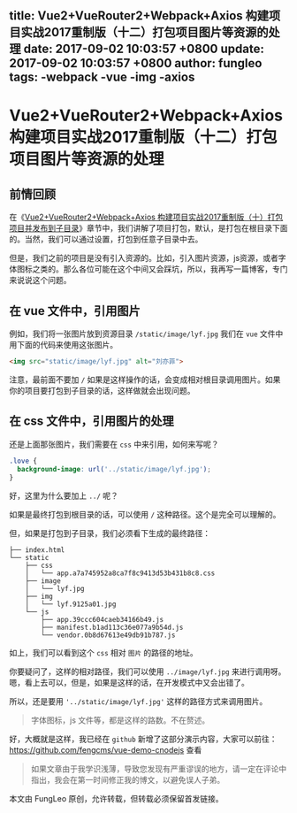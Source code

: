 title: Vue2+VueRouter2+Webpack+Axios 构建项目实战2017重制版（十二）打包项目图片等资源的处理
date: 2017-09-02 10:03:57 +0800
update: 2017-09-02 10:03:57 +0800
author: fungleo
tags:
    -webpack
    -vue
    -img
    -axios
---

# Vue2+VueRouter2+Webpack+Axios 构建项目实战2017重制版（十二）打包项目图片等资源的处理

## 前情回顾

在《[Vue2+VueRouter2+Webpack+Axios 构建项目实战2017重制版（十）打包项目并发布到子目录](http://blog.csdn.net/fungleo/article/details/77606216)》章节中，我们讲解了项目打包，默认，是打包在根目录下面的。当然，我们可以通过设置，打包到任意子目录中去。

但是，我们之前的项目是没有引入资源的。比如，引入图片资源，js资源，或者字体图标之类的。那么各位可能在这个中间又会踩坑，所以，我再写一篇博客，专门来说说这个问题。

## 在 vue 文件中，引用图片

例如，我们将一张图片放到资源目录 `/static/image/lyf.jpg` 我们在 `vue` 文件中用下面的代码来使用这张图片。

```html
<img src="static/image/lyf.jpg" alt="刘亦菲">
```

注意，最前面不要加 `/` 如果是这样操作的话，会变成相对根目录调用图片。如果你的项目要打包到子目录的话，这样做就会出现问题。

## 在 css 文件中，引用图片的处理

还是上面那张图片，我们需要在 `css` 中来引用，如何来写呢？

```css
.love {
  background-image: url('../static/image/lyf.jpg');
}
```
好，这里为什么要加上 `../` 呢？

如果是最终打包到根目录的话，可以使用 `/` 这种路径。这个是完全可以理解的。

但，如果是打包到子目录，我们必须看下生成的最终路径：

```#
├── index.html
└── static
    ├── css
    │   └── app.a7a745952a8ca7f8c9413d53b431b8c8.css
    ├── image
    │   └── lyf.jpg
    ├── img
    │   └── lyf.9125a01.jpg
    └── js
        ├── app.39ccc604caeb34166b49.js
        ├── manifest.b1ad113c36e077a9b54d.js
        └── vendor.0b8d67613e49db91b787.js
```

如上，我们可以看到这个 `css` 相对 `图片` 的路径的地址。

你要疑问了，这样的相对路径，我们可以使用 `../image/lyf.jpg` 来进行调用呀。嗯，看上去可以，但是，如果是这样的话，在开发模式中又会出错了。

所以，还是要用 `'../static/image/lyf.jpg'` 这样的路径方式来调用图片。

> 字体图标，js 文件等，都是这样的路数。不在赘述。

好，大概就是这样，我已经在 `github` 新增了这部分演示内容，大家可以前往： https://github.com/fengcms/vue-demo-cnodejs 查看


> 如果文章由于我学识浅薄，导致您发现有严重谬误的地方，请一定在评论中指出，我会在第一时间修正我的博文，以避免误人子弟。

本文由 FungLeo 原创，允许转载，但转载必须保留首发链接。

